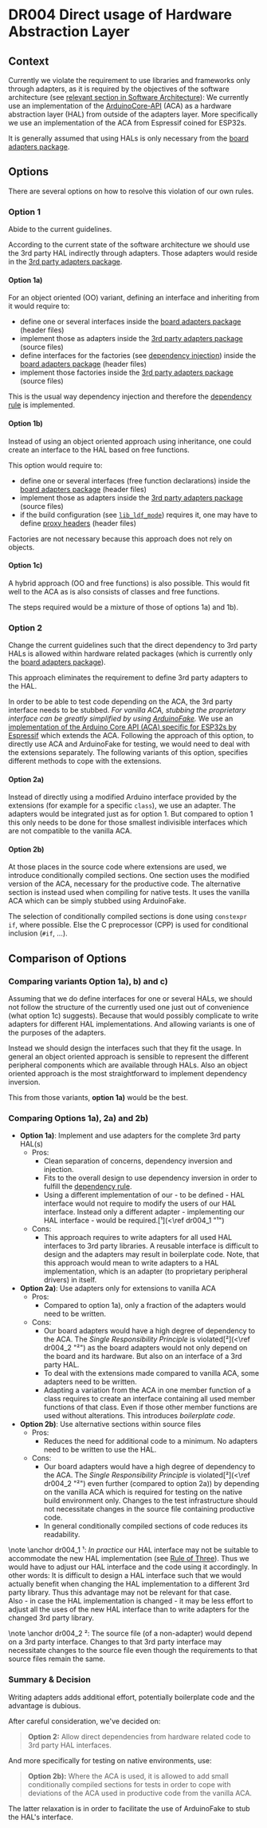 # DR004 Direct usage of Hardware Abstraction Layer

## Context

Currently we violate the requirement to use libraries and frameworks only through adapters, as it is required by the objectives of the software architecture (see 
[relevant section in Software Architecture](<\ref flexible_structure> "relevant section in Software Architecture")):
We currently use an implementation of the [ArduinoCore-API][ACA] (ACA) as a hardware abstraction layer (HAL) from outside of the adapters layer.
More specifically we use an implementation of the ACA from Espressif coined for ESP32s.

It is generally assumed that using HALs is only necessary from the
[board adapters package](<\ref board_adapters> "board adapters package").

[ACA]: https://github.com/arduino/ArduinoCore-API

## Options

There are several options on how to resolve this violation of our own rules.

### Option 1

Abide to the current guidelines.

According to the current state of the software architecture we should use the 3rd party HAL indirectly through adapters.
Those adapters would reside in the 
[3rd party adapters package](<\ref third_party_adapters> "3rd party adapters package").

#### Option 1a)

For an object oriented (OO) variant, defining an interface and inheriting from it would require to:

- define one or several interfaces inside the
  [board adapters package](<\ref board_adapters> "board adapters package")
  (header files)
- implement those as adapters inside the
  [3rd party adapters package](<\ref third_party_adapters> "3rd party adapters package")
  (source files)
- define interfaces for the factories (see 
  [dependency injection](<\ref dependency_injection> "dependency injection"))
  inside the
  [board adapters package](<\ref board_adapters> "board adapters package")
  (header files)
- implement those factories inside the
  [3rd party adapters package](<\ref third_party_adapters> "3rd party adapters package")
  (source files)

This is the usual way dependency injection and therefore the 
[dependency rule](<\ref interpretation_dependency_rule> "dependency rule")
is implemented.

#### Option 1b)

Instead of using an object oriented approach using inheritance, one could create an interface to the HAL based on free functions.

This option would require to:

- define one or several interfaces (free function declarations) inside the
  [board adapters package](<\ref board_adapters> "board adapters package")
  (header files)
- implement those as adapters inside the
  [3rd party adapters package](<\ref third_party_adapters> "3rd party adapters package")
  (source files)
- if the build configuration (see [`lib_ldf_mode`][1]) requires it, one may have to define 
  [proxy headers](<\ref proxy_header> "proxy headers")
  (header files)

Factories are not necessary because this approach does not rely on objects.

[1]: https://docs.platformio.org/en/latest/projectconf/sections/env/options/library/lib_ldf_mode.html "PlatformIO documentation of lib_ldf_mode"

#### Option 1c)

A hybrid approach (OO and free functions) is also possible.
This would fit well to the ACA as is also consists of classes and free functions.

The steps required would be a mixture of those of options 1a) and 1b).

### Option 2

Change the current guidelines such that the direct dependency to 3rd party HALs is allowed within hardware related packages (which is currently only the 
[board adapters package](<\ref board_adapters> "board adapters package")).

This approach eliminates the requirement to define 3rd party adapters to the HAL.

In order to be able to test code depending on the ACA, the 3rd party interface needs to be stubbed.
*For vanilla ACA, stubbing the proprietary interface can be greatly simplified by using [ArduinoFake][].*
We use an [implementation of the Arduino Core API (ACA) specific for ESP32s by Espressif](https://github.com/espressif/arduino-esp32/) which extends the ACA.
Following the approach of this option, to directly use ACA and ArduinoFake for testing, we would need to deal with the extensions separately.
The following variants of this option, specifies different methods to cope with the extensions.

[ArduinoFake]: https://platformio.org/lib/show/1689/ArduinoFake "ArduinoFake in PlaftormIO's registry"

#### Option 2a)

Instead of directly using a modified Arduino interface provided by the extensions (for example for a specific `class`), we use an adapter.
The adapters would be integrated just as for option 1.
But compared to option 1 this only needs to be done for those smallest indivisible interfaces which are not compatible to the vanilla ACA.

#### Option 2b)

At those places in the source code where extensions are used, we introduce conditionally compiled sections.
One section uses the modified version of the ACA, necessary for the productive code.
The alternative section is instead used when compiling for native tests.
It uses the vanilla ACA which can be simply stubbed using ArduinoFake.

The selection of conditionally compiled sections is done using `constexpr if`, where possible.
Else the C preprocessor (CPP) is used for conditional inclusion (`#if`, ...).

## Comparison of Options

### Comparing variants Option 1a), b) and c)

Assuming that we do define interfaces for one or several HALs, we should not follow the structure of the currently used one just out of convenience (what option 1c) suggests).
Because that would possibly complicate to write adapters for different HAL implementations.
And allowing variants is one of the purposes of the adapters.

Instead we should design the interfaces such that they fit the usage.
In general an object oriented approach is sensible to represent the different peripheral components which are available through HALs.
Also an object oriented approach is the most straightforward to implement dependency inversion.

This from those variants, **option 1a)** would be the best.

### Comparing Options 1a), 2a) and 2b)

- **Option 1a)**: Implement and use adapters for the complete 3rd party HAL(s)
  - Pros:
    - Clean separation of concerns, dependency inversion and injection.
    - Fits to the overall design to use dependency inversion in order to fulfill the 
      [dependency rule](<\ref interpretation_dependency_rule> "dependency rule").
    - Using a different implementation of our - to be defined - HAL interface would not require to modify the users of our HAL interface.
      Instead only a different adapter - implementing our HAL interface - would be required.[¹](<\ref dr004_1 "¹")
  - Cons:
    - This approach requires to write adapters for all used HAL interfaces to 3rd party libraries.
      A reusable interface is difficult to design and the adapters may result in boilerplate code.
      Note, that this approach would mean to write adapters to a HAL implementation, which is an adapter (to proprietary peripheral drivers) in itself.
- **Option 2a)**: Use adapters only for extensions to vanilla ACA
  - Pros:
    - Compared to option 1a), only a fraction of the adapters would need to be written.
  - Cons:
    - Our board adapters would have a high degree of dependency to the ACA.
      The *Single Responsibility Principle* is violated[²](<\ref dr004_2 "²") as the board adapters would not only depend on the board and its hardware.
      But also on an interface of a 3rd party HAL.
    - To deal with the extensions made compared to vanilla ACA, some adapters need to be written.
    - Adapting a variation from the ACA in one member function of a class requires to create an interface containing all used member functions of that class.
      Even if those other member functions are used without alterations.
      This introduces *boilerplate code*.
- **Option 2b)**: Use alternative sections within source files
  - Pros:
    - Reduces the need for additional code to a minimum.
      No adapters need to be written to use the HAL.
  - Cons:
    - Our board adapters would have a high degree of dependency to the ACA.
      The *Single Responsibility Principle* is violated[²](<\ref dr004_2 "²") even further (compared to option 2a)) by depending on the vanilla ACA which is required for testing on the native build environment only.
      Changes to the test infrastructure should not necessitate changes in the source file containing productive code.
    - In general conditionally compiled sections of code reduces its readability.

\note \anchor dr004_1
¹: *In practice* our HAL interface may not be suitable to accommodate the new HAL implementation (see [Rule of Three](https://en.wikipedia.org/w/index.php%3Ftitle%3DRule_of_three_%28computer_programming%29%26oldid%3D1173684754)).
Thus we would have to adjust our HAL interface and the code using it accordingly.
In other words: It is difficult to design a HAL interface such that we would actually benefit when changing the HAL implementation to a different 3rd party library. Thus this advantage may not be relevant for that case.  
Also - in case the HAL implementation is changed - it may be less effort to adjust all the uses of the new HAL interface than to write adapters for the changed 3rd party library.

\note \anchor dr004_2
²: The source file (of a non-adapter) would depend on a 3rd party interface.
Changes to that 3rd party interface may necessitate changes to the source file even though the requirements to that source files remain the same.

### Summary & Decision

Writing adapters adds additional effort, potentially boilerplate code and the advantage is dubious.

After careful consideration, we've decided on:

> **Option 2:** Allow direct dependencies from hardware related code to 3rd party HAL interfaces.

And more specifically for testing on native environments, use:

> **Option 2b):** Where the ACA is used, it is allowed to add small conditionally compiled sections for tests in order to cope with deviations of the ACA used in productive code from the vanilla ACA.

The latter relaxation is in order to facilitate the use of ArduinoFake to stub the HAL's interface.

